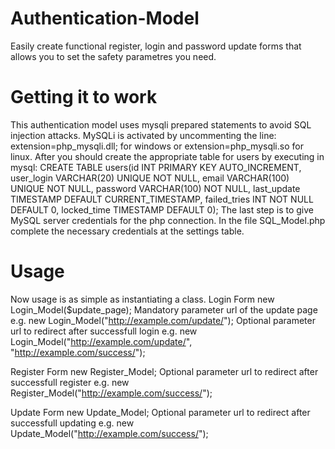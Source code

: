 # Authentication-Model
Easily create functional register, login and password update forms
that allows you to set the safety parametres you need.

# Getting it to work
This authentication model uses mysqli prepared statements to
avoid SQL injection attacks. 
MySQLi is activated by uncommenting the line:
extension=php_mysqli.dll; for windows or
extension=php_mysqli.so for linux.
After you should create the appropriate table for users by executing in mysql:
CREATE TABLE users(id INT PRIMARY KEY AUTO_INCREMENT, user_login VARCHAR(20) UNIQUE NOT NULL, email VARCHAR(100) UNIQUE NOT NULL, password VARCHAR(100) NOT NULL, last_update TIMESTAMP DEFAULT CURRENT_TIMESTAMP, failed_tries INT NOT NULL DEFAULT 0, locked_time TIMESTAMP DEFAULT 0);
The last step is to give MySQL server credentials for the php connection.
In the file SQL_Model.php complete the necessary credentials at the settings table.

# Usage
Now usage is as simple as instantiating a class.
Login Form
new Login_Model($update_page);
Mandatory parameter url of the update page e.g. new Login_Model("http://example.com/update/");
Optional parameter url to redirect after successfull login e.g. new Login_Model("http://example.com/update/", "http://example.com/success/");

Register Form
new Register_Model;
Optional parameter url to redirect after successfull register e.g. new Register_Model("http://example.com/success/");

Update Form
new Update_Model;
Optional parameter url to redirect after successfull updating e.g. new Update_Model("http://example.com/success/");
